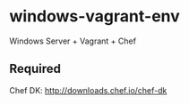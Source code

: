 # windows-vagrant-env
Windows Server + Vagrant + Chef


## Required
Chef DK: http://downloads.chef.io/chef-dk
